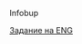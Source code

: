 Infobup

[Задание на ENG](https://job4j.ru/TrackStudio/download/task/13799/ae84b50d5ace404a015baee952551229/Infobip%20assignment-%20Java%20URL%20shortener_EN.pdf)
